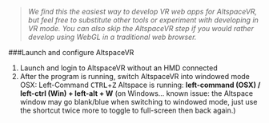 >_We find this the easiest way to develop VR web apps for AltspaceVR, but feel free to substitute other tools or experiment with developing in VR mode. You can also skip the AltspaceVR step if you would rather develop using WebGL in a traditional web browser._

###Launch and configure AltspaceVR
1. Launch and login to AltspaceVR without an HMD connected
2. After the program is running, switch AltspaceVR into windowed mode
 OSX: Left-Command <kbd>CTRL</kbd>+<kbd>Z</kbd>
Altspace is running: **left-command (OSX) / left-ctrl (Win) + left-alt + W** (on Windows... known issue: the Altspace window may go blank/blue when switching to windowed mode, just use the shortcut twice more to toggle to full-screen then back again.)